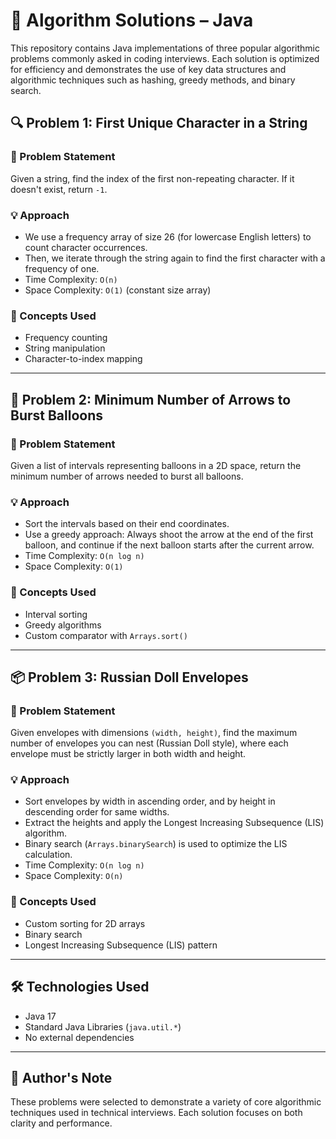 # 📘 Algorithm Solutions – Java

This repository contains Java implementations of three popular algorithmic problems commonly asked in coding interviews. Each solution is optimized for efficiency and demonstrates the use of key data structures and algorithmic techniques such as hashing, greedy methods, and binary search.

## 🔍 Problem 1: First Unique Character in a String

### 📝 Problem Statement

Given a string, find the index of the first non-repeating character. If it doesn't exist, return `-1`.

### 💡 Approach

* We use a frequency array of size 26 (for lowercase English letters) to count character occurrences.
* Then, we iterate through the string again to find the first character with a frequency of one.
* Time Complexity: `O(n)`
* Space Complexity: `O(1)` (constant size array)

### 🌟 Concepts Used

* Frequency counting
* String manipulation
* Character-to-index mapping

---

## 🎯 Problem 2: Minimum Number of Arrows to Burst Balloons

### 📝 Problem Statement

Given a list of intervals representing balloons in a 2D space, return the minimum number of arrows needed to burst all balloons.

### 💡 Approach

* Sort the intervals based on their end coordinates.
* Use a greedy approach: Always shoot the arrow at the end of the first balloon, and continue if the next balloon starts after the current arrow.
* Time Complexity: `O(n log n)`
* Space Complexity: `O(1)`

### 🌟 Concepts Used

* Interval sorting
* Greedy algorithms
* Custom comparator with `Arrays.sort()`

---

## 📦 Problem 3: Russian Doll Envelopes

### 📝 Problem Statement

Given envelopes with dimensions `(width, height)`, find the maximum number of envelopes you can nest (Russian Doll style), where each envelope must be strictly larger in both width and height.

### 💡 Approach

* Sort envelopes by width in ascending order, and by height in descending order for same widths.
* Extract the heights and apply the Longest Increasing Subsequence (LIS) algorithm.
* Binary search (`Arrays.binarySearch`) is used to optimize the LIS calculation.
* Time Complexity: `O(n log n)`
* Space Complexity: `O(n)`

### 🌟 Concepts Used

* Custom sorting for 2D arrays
* Binary search
* Longest Increasing Subsequence (LIS) pattern

---

## 🛠 Technologies Used

* Java 17
* Standard Java Libraries (`java.util.*`)
* No external dependencies

---

## 🧠 Author's Note

These problems were selected to demonstrate a variety of core algorithmic techniques used in technical interviews. Each solution focuses on both clarity and performance.




